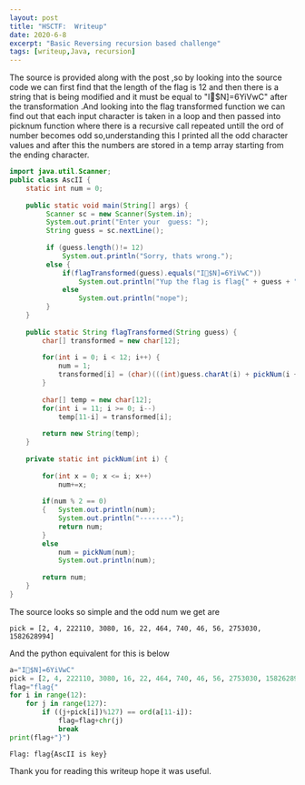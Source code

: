 ```yaml
---
layout: post
title: "HSCTF:  Writeup"
date: 2020-6-8
excerpt: "Basic Reversing recursion based challenge"
tags: [writeup,Java, recursion]
---
```

The source is provided along with the post ,so by looking into the source code we can first find that the length of the flag is 12 and then there is a  string that is being modified and it must be equal to "I$N]=6YiVwC" after the transformation .And looking into the flag transformed function we can find out that each input character is taken in a loop and then passed into picknum function where there is a recursive call repeated untill the ord of number becomes odd so,understanding this I printed all the odd character values and after this the numbers are stored in a temp array starting from the ending character.
```java
import java.util.Scanner;
public class AscII {
	static int num = 0;
	
	public static void main(String[] args) {
		 Scanner sc = new Scanner(System.in);
		 System.out.print("Enter your  guess: ");
		 String guess = sc.nextLine();
		 
		 if (guess.length()!= 12) 
			 System.out.println("Sorry, thats wrong.");
		 else {
			 if(flagTransformed(guess).equals("I$N]=6YiVwC")) 
				 System.out.println("Yup the flag is flag{" + guess + "}");			 
			 else 
				 System.out.println("nope"); 
		 }
	}
	
	public static String flagTransformed(String guess) {
		char[] transformed = new char[12];
		
		for(int i = 0; i < 12; i++) {
			num = 1;
			transformed[i] = (char)(((int)guess.charAt(i) + pickNum(i + 1)) % 127);	
		}
		
		char[] temp = new char[12];		
		for(int i = 11; i >= 0; i--) 
			temp[11-i] = transformed[i];
			
		return new String(temp);	
	}
	
	private static int pickNum(int i) {
		
		for(int x = 0; x <= i; x++)
			num+=x;
		
		if(num % 2 == 0)
		{   System.out.println(num);
		    System.out.println("--------");		
         	return num;
		}
		else 
			num = pickNum(num);
			System.out.println(num);
		
		return num;		
	}	 
}
```
The source looks so simple and the odd num we get are
```
pick = [2, 4, 222110, 3080, 16, 22, 464, 740, 46, 56, 2753030, 1582628994]
```
And the python equivalent for this is below
```py
a="I$N]=6YiVwC"
pick = [2, 4, 222110, 3080, 16, 22, 464, 740, 46, 56, 2753030, 1582628994]
flag="flag{"
for i in range(12):
    for j in range(127):
        if ((j+pick[i])%127) == ord(a[11-i]):
            flag=flag+chr(j)
            break
print(flag+"}")
```
```
Flag: flag{AscII is key}
```
Thank you for reading this writeup hope it was useful.
